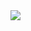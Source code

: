 <img align="center" src="https://github-readme-stats.vercel.app/api?username=vipboddy&show_icons=true&icon_color=CE1D2D&text_color=718096&bg_color=ffffff&hide_title=true" />

